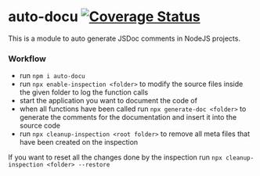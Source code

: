 # auto-docu [![Coverage Status](https://coveralls.io/repos/github/klangenk/auto-docu/badge.svg?branch=master)](https://coveralls.io/github/klangenk/auto-docu?branch=master)

This is a module to auto generate JSDoc comments in NodeJS projects. 

### Workflow

- run ```npm i auto-docu```
- run ```npx enable-inspection <folder>```
  to modify the source files inside the given folder to log the function calls
- start the application you want to document the code of 
- when all functions have been called run ```npx generate-doc <folder>``` to generate the comments for the documentation and insert it into the source code
- run ```npx cleanup-inspection <root folder>``` to remove all meta files that have been created on the inspection

If you want to reset all the changes done by the inspection run ```npx cleanup-inspection <folder> --restore```
